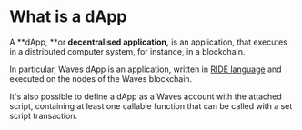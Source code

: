 # What is a dApp
A **dApp, **or **decentralised application,** is an application, that executes in a distributed computer system, for instance, in a blockchain.

In particular, Waves dApp is an application, written in [RIDE language](/ride/about-ride.md) and executed on the nodes of the Waves blockchain.

It's also possible to define a dApp as a Waves account with the attached script, containing at least one callable function that can be called with a set script transaction.